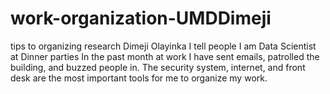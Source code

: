 # work-organization-UMDDimeji
tips to organizing research
Dimeji Olayinka
I tell people I am Data Scientist at Dinner parties
In the past month at work I have sent emails, patrolled the building, and buzzed people in. 
The security system, internet, and front desk are the most important tools for me to organize my work.
